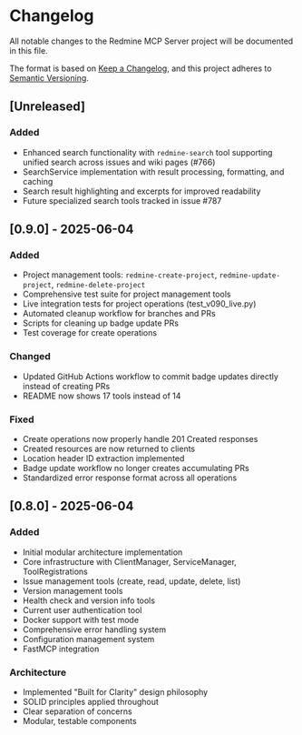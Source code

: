# Changelog

All notable changes to the Redmine MCP Server project will be documented in this file.

The format is based on [Keep a Changelog](https://keepachangelog.com/en/1.0.0/),
and this project adheres to [Semantic Versioning](https://semver.org/spec/v2.0.0.html).

## [Unreleased]

### Added
- Enhanced search functionality with `redmine-search` tool supporting unified search across issues and wiki pages (#766)
- SearchService implementation with result processing, formatting, and caching
- Search result highlighting and excerpts for improved readability
- Future specialized search tools tracked in issue #787

## [0.9.0] - 2025-06-04

### Added
- Project management tools: `redmine-create-project`, `redmine-update-project`, `redmine-delete-project`
- Comprehensive test suite for project management tools
- Live integration tests for project operations (test_v090_live.py)
- Automated cleanup workflow for branches and PRs
- Scripts for cleaning up badge update PRs
- Test coverage for create operations

### Changed
- Updated GitHub Actions workflow to commit badge updates directly instead of creating PRs
- README now shows 17 tools instead of 14

### Fixed
- Create operations now properly handle 201 Created responses
- Created resources are now returned to clients
- Location header ID extraction implemented
- Badge update workflow no longer creates accumulating PRs
- Standardized error response format across all operations

## [0.8.0] - 2025-06-04

### Added
- Initial modular architecture implementation
- Core infrastructure with ClientManager, ServiceManager, ToolRegistrations
- Issue management tools (create, read, update, delete, list)
- Version management tools
- Health check and version info tools
- Current user authentication tool
- Docker support with test mode
- Comprehensive error handling system
- Configuration management system
- FastMCP integration

### Architecture
- Implemented "Built for Clarity" design philosophy
- SOLID principles applied throughout
- Clear separation of concerns
- Modular, testable components
